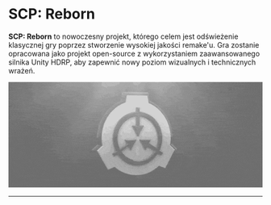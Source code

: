 # SCP: Reborn

**SCP: Reborn** to nowoczesny projekt, którego celem jest odświeżenie klasycznej gry poprzez stworzenie wysokiej jakości remake'u. Gra zostanie opracowana jako projekt open-source z wykorzystaniem zaawansowanego silnika Unity HDRP, aby zapewnić nowy poziom wizualnych i technicznych wrażeń.


![SCP: Reborn Menu](image/log.gif)

---
